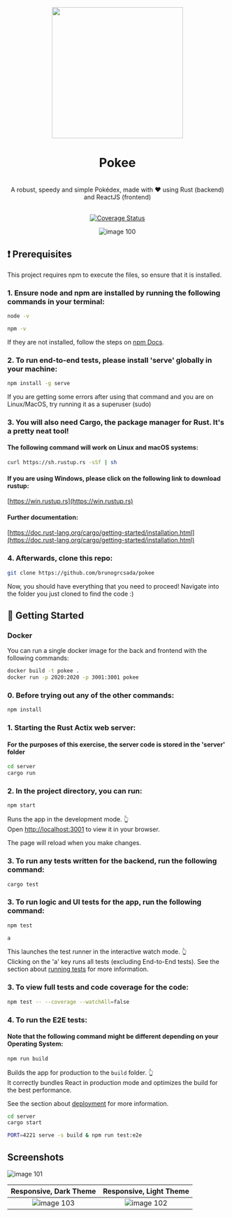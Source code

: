 <div align="center">

  <img src="https://user-images.githubusercontent.com/54673205/169507707-07bcd3d1-5f62-4e1d-9e5f-d700ede5a5ec.png" width="300" height="300">

  <h1>Pokee</h1>
 
  <br/>
  A robust, speedy and simple Pokédex, made with ❤️ using Rust (backend) and ReactJS (frontend)  <br/>
  
  <br/>
  
  [![Coverage Status](https://coveralls.io/repos/github/brunogrcsada/pokee/badge.svg?branch=main&t=Qks2yQ)](https://coveralls.io/github/brunogrcsada/pokee?branch=main)
 
  ![image 100](https://user-images.githubusercontent.com/54673205/169497380-1cf12f9d-d45d-4ac9-a4c3-eb7500dea619.png)
  
</div>

## :heavy_exclamation_mark: Prerequisites

This project requires npm to execute the files, so ensure that it is installed.


### 1. Ensure node and npm are installed by running the following commands in your terminal:

```sh
node -v
```
```sh
npm -v
```
If they are not installed, follow the steps on [npm Docs](https://docs.npmjs.com/downloading-and-installing-node-js-and-npm).

### 2. To run end-to-end tests, please install 'serve' globally in your machine:

```sh
npm install -g serve
```
If you are getting some errors after using that command and you are on Linux/MacOS, try running it as a superuser (sudo)

### 3. You will also need Cargo, the package manager for Rust. It's a pretty neat tool!

#### The following command will work on Linux and macOS systems:

```sh
curl https://sh.rustup.rs -sSf | sh
```

#### If you are using Windows, please click on the following link to download rustup:

[https://win.rustup.rs](https://win.rustup.rs)

#### Further documentation: 
[https://doc.rust-lang.org/cargo/getting-started/installation.html](https://doc.rust-lang.org/cargo/getting-started/installation.html)

### 4. Afterwards, clone this repo:

```sh
git clone https://github.com/brunogrcsada/pokee
```

Now, you should have everything that you need to proceed! Navigate into the folder you just cloned to find the code :)
  
## :book: Getting Started

### Docker

You can run a single docker image for the back and frontend with the following commands:

```sh
docker build -t pokee .
docker run -p 2020:2020 -p 3001:3001 pokee
```

### 0. Before trying out any of the other commands:

```sh
npm install
```

### 1. Starting the Rust Actix web server:

#### For the purposes of this exercise, the server code is stored in the 'server' folder

```sh
cd server
cargo run
```

### 2. In the project directory, you can run:

```sh
npm start
```

Runs the app in the development mode. :point_up_2: \
Open [http://localhost:3001](http://localhost:3001) to view it in your browser.

The page will reload when you make changes.

### 3. To run any tests written for the backend, run the following command:

```sh
cargo test
```

### 3. To run logic and UI tests for the app, run the following command:

```sh
npm test
```
```sh
a
```
 
This launches the test runner in the interactive watch mode. :point_up_2: \
Clicking on the 'a' key runs all tests (excluding End-to-End tests).
See the section about [running tests](https://facebook.github.io/create-react-app/docs/running-tests) for more information.

### 3. To view full tests and code coverage for the code:

```sh
npm test -- --coverage --watchAll=false
```

### 4. To run the E2E tests:
#### Note that the following command might be different depending on your Operating System:

```sh
npm run build
```
Builds the app for production to the `build` folder. :point_up_2: \
It correctly bundles React in production mode and optimizes the build for the best performance.

See the section about [deployment](https://facebook.github.io/create-react-app/docs/deployment) for more information.

```sh
cd server
cargo start
```

```sh
PORT=4221 serve -s build & npm run test:e2e
```

## Screenshots

![image 101](https://user-images.githubusercontent.com/54673205/169497514-136399f8-6108-4016-98e8-b0e5b7612666.png)

Responsive, Dark Theme      |  Responsive, Light Theme
:-------------------------:|:-------------------------:
![image 103](https://user-images.githubusercontent.com/54673205/169497520-50a2cb25-56bc-4073-9e00-f6a1d4037bd1.png)|![image 102](https://user-images.githubusercontent.com/54673205/169497524-46f5ab3b-c5d6-45ce-bf9f-be0cdd358e7c.png)
